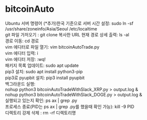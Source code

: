 # bitcoinAuto

Ubuntu 서버 명령어
(*추가)한국 기준으로 서버 시간 설정: sudo ln -sf /usr/share/zoneinfo/Asia/Seoul /etc/localtime<br>
git 파일 가저오기 : git clone 복사한 URL
현재 경로 상세 출력: ls -al<br>
경로 이동: cd 경로<br>
vim 에디터로 파일 열기: vim bitcoinAutoTrade.py<br>
vim 에디터 입력: i<br>
vim 에디터 저장: :wq!<br>
패키지 목록 업데이트: sudo apt update<br>
pip3 설치: sudo apt install python3-pip<br>
pip3로 pyupbit 설치: pip3 install pyupbit<br>
백그라운드 실행:<br> 
nohup python3 bitcoinAutoTradeWithSlack_XRP.py > output.log &<br>
nohup python3 bitcoinAutoTradeWithSlack_DOGE.py > output.log &<br>
실행되고 있는지 확인: ps ax | grep .py<br>
프로세스 종료(PID는 ps ax | grep .py를 했을때 확인 가능): kill -9 PID<br>
디렉토리 강제 삭제 : rm -rf 디렉토리명
